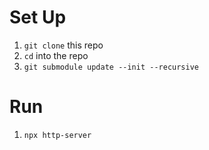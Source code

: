 # Set Up

1. `git clone` this repo
1. `cd` into the repo
1. `git submodule update --init --recursive`

# Run
1. `npx http-server`